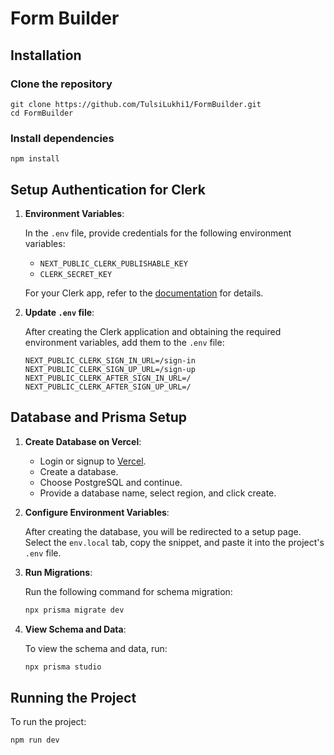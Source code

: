# Form Builder

## Installation

### Clone the repository
```
git clone https://github.com/TulsiLukhi1/FormBuilder.git 
cd FormBuilder
```

### Install dependencies
```
npm install
```

## Setup Authentication for Clerk

1. **Environment Variables**: 
   
   In the `.env` file, provide credentials for the following environment variables:
   
   - `NEXT_PUBLIC_CLERK_PUBLISHABLE_KEY`
   - `CLERK_SECRET_KEY`

   For your Clerk app, refer to the [documentation](https://clerk.com/docs/quickstarts/nextjs) for details.

2. **Update `.env` file**:

   After creating the Clerk application and obtaining the required environment variables, add them to the `.env` file:

   ```dotenv
   NEXT_PUBLIC_CLERK_SIGN_IN_URL=/sign-in
   NEXT_PUBLIC_CLERK_SIGN_UP_URL=/sign-up
   NEXT_PUBLIC_CLERK_AFTER_SIGN_IN_URL=/
   NEXT_PUBLIC_CLERK_AFTER_SIGN_UP_URL=/
   ```

## Database and Prisma Setup

1. **Create Database on Vercel**:

   - Login or signup to [Vercel](https://vercel.com/dashboard/stores).
   - Create a database.
   - Choose PostgreSQL and continue.
   - Provide a database name, select region, and click create.

2. **Configure Environment Variables**:

   After creating the database, you will be redirected to a setup page. Select the `env.local` tab, copy the snippet, and paste it into the project's `.env` file.

3. **Run Migrations**:

   Run the following command for schema migration:
   
   ```bash
   npx prisma migrate dev
   ```

4. **View Schema and Data**:

   To view the schema and data, run:
   
   ```bash
   npx prisma studio
   ```

## Running the Project

To run the project:

```bash
npm run dev
```
